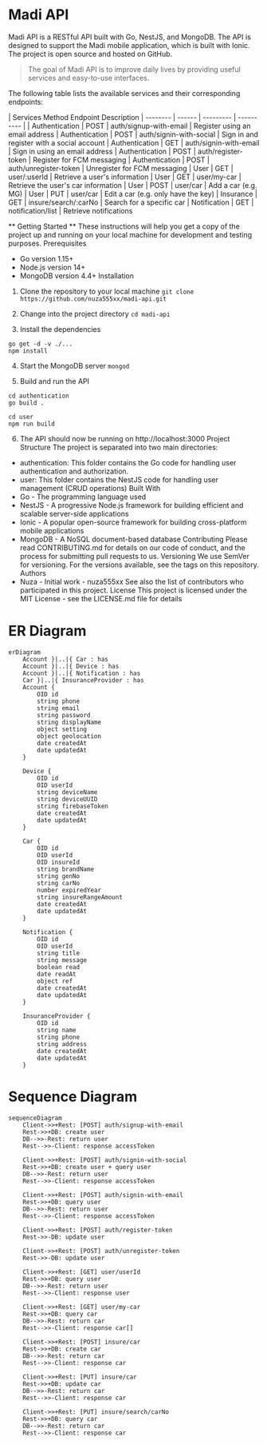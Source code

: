 # Madi API
Madi API is a RESTful API built with Go, NestJS, and MongoDB. The API is designed to support the Madi mobile application, which is built with Ionic. The project is open source and hosted on GitHub.

> The goal of Madi API is to improve daily lives by providing useful services and easy-to-use interfaces.

The following table lists the available services and their corresponding endpoints:

| Services	Method	Endpoint	Description
| -------- | ------ | --------- |  ----------   |
| Authentication |	POST |  auth/signup-with-email	| Register using an email address
| Authentication |	POST |  auth/signin-with-social	| Sign in and register with a social account
| Authentication |	GET	 |  auth/signin-with-email	| Sign in using an email address
| Authentication |	POST |  auth/register-token	    | Register for FCM messaging
| Authentication |	POST |  auth/unregister-token	| Unregister for FCM messaging
| User           |  GET	 |  user/:userId	        | Retrieve a user's information
| User           |  GET	 |  user/my-car	            | Retrieve the user's car information
| User           |  POST |  user/car	            | Add a car (e.g. MG)
| User           |  PUT	 |  user/car	            | Edit a car (e.g. only have the key)
| Insurance      |	GET	 |  insure/search/:carNo	| Search for a specific car
| Notification   |	GET	 |  notification/list	    | Retrieve notifications

** Getting Started **
These instructions will help you get a copy of the project up and running on your local machine for development and testing purposes.
Prerequisites
* Go version 1.15+
* Node.js version 14+
* MongoDB version 4.4+
Installation
1. Clone the repository to your local machine
``` git clone https://github.com/nuza555xx/madi-api.git ```

2. Change into the project directory
``` cd madi-api ```

3. Install the dependencies
```
go get -d -v ./... 
npm install 
```

4. Start the MongoDB server
``` mongod ```

5. Build and run the API
``` 
cd authentication
go build .

cd user
npm run build

```
6. The API should now be running on http://localhost:3000
Project Structure
The project is separated into two main directories:
* authentication: This folder contains the Go code for handling user authentication and authorization.
* user: This folder contains the NestJS code for handling user management (CRUD operations)
Built With
* Go - The programming language used
* NestJS - A progressive Node.js framework for building efficient and scalable server-side applications
* Ionic - A popular open-source framework for building cross-platform mobile applications
* MongoDB - A NoSQL document-based database
Contributing
Please read CONTRIBUTING.md for details on our code of conduct, and the process for submitting pull requests to us.
Versioning
We use SemVer for versioning. For the versions available, see the tags on this repository.
Authors
* Nuza - Initial work - nuza555xx
See also the list of contributors who participated in this project.
License
This project is licensed under the MIT License - see the LICENSE.md file for details
# ER Diagram

``` mermaid
erDiagram
    Account }|..|{ Car : has
    Account }|..|{ Device : has
    Account }|..|{ Notification : has
    Car }|..|{ InsuranceProvider : has
    Account {
        OID id
        string phone
        string email
        string password
        string displayName
        object setting
        object geolocation
        date createdAt
        date updatedAt
    }

    Device {
        OID id
        OID userId
        string deviceName
        string deviceUUID
        string firebaseToken
        date createdAt
        date updatedAt
    }

    Car {
        OID id
        OID userId
        OID insureId
        string brandName
        string genNo
        string carNo
        number expiredYear
        string insureRangeAmount
        date createdAt
        date updatedAt
    }

    Notification {
        OID id
        OID userId
        string title
        string message
        boolean read
        date readAt
        object ref
        date createdAt
        date updatedAt
    }

    InsuranceProvider {
        OID id 
        string name
        string phone
        string address
        date createdAt
        date updatedAt
    }

```
# Sequence Diagram

```mermaid
sequenceDiagram
    Client->>+Rest: [POST] auth/signup-with-email
    Rest->>+DB: create user
    DB-->>-Rest: return user
    Rest-->>-Client: response accessToken
    
    Client->>+Rest: [POST] auth/signin-with-social
    Rest->>+DB: create user + query user
    DB-->>-Rest: return user
    Rest-->>-Client: response accessToken

    Client->>+Rest: [POST] auth/signin-with-email
    Rest->>+DB: query user
    DB-->>-Rest: return user
    Rest-->>-Client: response accessToken
    
    Client->>+Rest: [POST] auth/register-token
    Rest->>-DB: update user

    Client->>+Rest: [POST] auth/unregister-token
    Rest->>-DB: update user

    Client->>+Rest: [GET] user/userId
    Rest->>+DB: query user
    DB-->>-Rest: return user
    Rest-->>-Client: response user

    Client->>+Rest: [GET] user/my-car
    Rest->>+DB: query car
    DB-->>-Rest: return car
    Rest-->>-Client: response car[]

    Client->>+Rest: [POST] insure/car
    Rest->>+DB: create car
    DB-->>-Rest: return car
    Rest-->>-Client: response car

    Client->>+Rest: [PUT] insure/car
    Rest->>+DB: update car
    DB-->>-Rest: return car
    Rest-->>-Client: response car

    Client->>+Rest: [PUT] insure/search/carNo
    Rest->>+DB: query car
    DB-->>-Rest: return car
    Rest-->>-Client: response car

```





